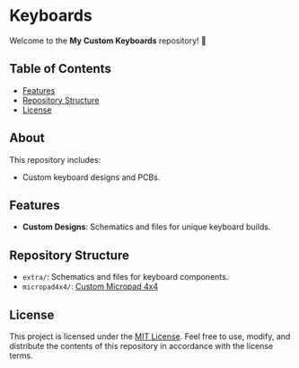 
# Keyboards

Welcome to the **My Custom Keyboards** repository! 🎹

## Table of Contents

- [Features](#features)
- [Repository Structure](#repository-structure)
- [License](#license)

## About

This repository includes:

- Custom keyboard designs and PCBs.

## Features

- **Custom Designs**: Schematics and files for unique keyboard builds.

## Repository Structure

- `extra/`: Schematics and files for keyboard components.
- `micropad4x4/`:  [Custom Micropad 4x4](https://github.com/Nibell/Keyboards/tree/main/micropad4x4)

## License

This project is licensed under the [MIT License](LICENSE). Feel free to use, modify, and distribute the contents of this repository in accordance with the license terms.

